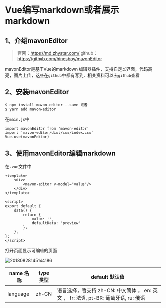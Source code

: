 # Vue编写markdown或者展示markdown

## 1、介绍mavonEditor

>官网：https://md.zhystar.com/
>github：https://github.com/hinesboy/mavonEditor

mavonEditor是基于Vue的markdown 编辑器插件，支持自定义界面，代码高亮，图片上传，这些在`github`中都有写到，相关资料可以去`github`查看

## 2、安装mavonEditor

```
$ npm install mavon-editor --save 或者
$ yarn add mavon-editor
```

在`main.js`中

```
import mavonEditor from 'mavon-editor'
import 'mavon-editor/dist/css/index.css'
Vue.use(mavonEditor)
```

## 3、使用mavonEditor编辑markdown

在`.vue`文件中

```
<template>
    <div>
        <mavon-editor v-model="value"/>
    </div>
</template>

<script>
export default {
    data() {
        return {
            value: '',
            defaultData: "preview"
        };
    },
};
</script>
```

打开页面显示可编辑的页面

![20180828145144186](C:\Users\ThinkPad\Desktop\20180828145144186.png)

| **name 名称** | **type 类型** | **default 默认值**                                           |
| ------------- | ------------- | ------------------------------------------------------------ |
| language      | zh-CN         | 语言选择，暂支持 zh-CN: 中文简体 ， en: 英文 ， fr: 法语, pt-BR: 葡萄牙语, ru: 俄语 |

